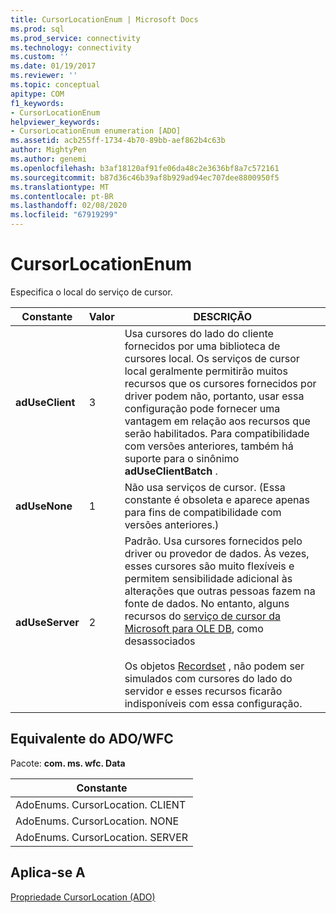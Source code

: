 ```yaml
---
title: CursorLocationEnum | Microsoft Docs
ms.prod: sql
ms.prod_service: connectivity
ms.technology: connectivity
ms.custom: ''
ms.date: 01/19/2017
ms.reviewer: ''
ms.topic: conceptual
apitype: COM
f1_keywords:
- CursorLocationEnum
helpviewer_keywords:
- CursorLocationEnum enumeration [ADO]
ms.assetid: acb255ff-1734-4b70-89bb-aef862b4c63b
author: MightyPen
ms.author: genemi
ms.openlocfilehash: b3af18120af91fe06da48c2e3636bf8a7c572161
ms.sourcegitcommit: b87d36c46b39af8b929ad94ec707dee8800950f5
ms.translationtype: MT
ms.contentlocale: pt-BR
ms.lasthandoff: 02/08/2020
ms.locfileid: "67919299"
---
```

# <a name="cursorlocationenum"></a>CursorLocationEnum
Especifica o local do serviço de cursor.  
  
|Constante|Valor|DESCRIÇÃO|  
|--------------|-----------|-----------------|  
|**adUseClient**|3|Usa cursores do lado do cliente fornecidos por uma biblioteca de cursores local. Os serviços de cursor local geralmente permitirão muitos recursos que os cursores fornecidos por driver podem não, portanto, usar essa configuração pode fornecer uma vantagem em relação aos recursos que serão habilitados. Para compatibilidade com versões anteriores, também há suporte para o sinônimo **adUseClientBatch** .|  
|**adUseNone**|1|Não usa serviços de cursor. (Essa constante é obsoleta e aparece apenas para fins de compatibilidade com versões anteriores.)|  
|**adUseServer**|2|Padrão. Usa cursores fornecidos pelo driver ou provedor de dados. Às vezes, esses cursores são muito flexíveis e permitem sensibilidade adicional às alterações que outras pessoas fazem na fonte de dados. No entanto, alguns recursos do [serviço de cursor da Microsoft para OLE DB](../../../ado/guide/data/the-microsoft-cursor-service-for-ole-db.md), como desassociados<br /><br /> Os objetos [Recordset](../../../ado/reference/ado-api/recordset-object-ado.md) , não podem ser simulados com cursores do lado do servidor e esses recursos ficarão indisponíveis com essa configuração.|  
  
## <a name="adowfc-equivalent"></a>Equivalente do ADO/WFC  
 Pacote: **com. ms. wfc. Data**  
  
|Constante|  
|--------------|  
|AdoEnums. CursorLocation. CLIENT|  
|AdoEnums. CursorLocation. NONE|  
|AdoEnums. CursorLocation. SERVER|  
  
## <a name="applies-to"></a>Aplica-se A  
 [Propriedade CursorLocation (ADO)](../../../ado/reference/ado-api/cursorlocation-property-ado.md)
